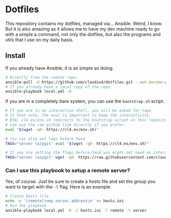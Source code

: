 # Dotfiles

This repository contains my dotfiles, managed via... Ansible. Weird, I know.
But it is also amazing as it allows me to have my dev machine ready to go with
a simple a command, not only the dotfiles, but also the programs and utils that
I use on my daily basis.

## Install

If you already have Ansible, it is as simple as doing:

```bash
# Directly from the remote repo.
ansible-pull -U https://github.com/claudio4/dotfiles.git --ask-become-pass
# If you already have a local copy of the repo.
ansible-playbook local.yml -K
```

If you are in a completely bare system, you can use the `bootstrap.sh` script.

```bash
# If you are in an interactive shell, you will be asked for tags.
# In that note, the eval is important to keep the interactivity.
# BTW, cl4.es/env.sh redirects to the bootstrap script in this repository, you
# can use the raw github link directly if you prefer.
eval "$(wget -qO- https://cl4.es/env.sh)"

# You can also set tags before hand
TAGS="server lazygit" eval "$(wget -qO- https://cl4.es/env.sh)"

# If you are setting the flags before hand you might not need an interactive shell so you can do
TAGS="server lazygit" wget -qO- https://raw.githubusercontent.com/claudio4/dotfiles/master/install.sh | bash
```

### Can I use this playbook to setup a remote server?

Yes, of course. Just be sure to create a hosts file and set the group you want
to target with the `-l` flag. Here is an example

```bash
# Create hosts file
echo -e '[remote]\nmy.server.address\n' >> hosts.ini
# Run the playbook
ansible-playbook local.yml -K -i hosts.ini -l remote -t server
```
